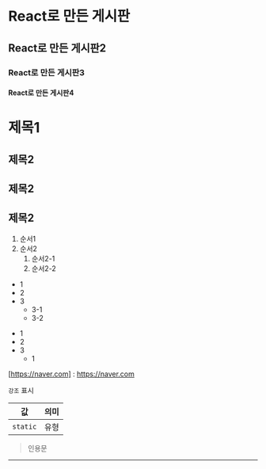 # React로 만든 게시판
## React로 만든 게시판2
### React로 만든 게시판3
#### React로 만든 게시판4

제목1
======
제목2
-
제목2
--
제목2
---


1. 순서1
2. 순서2
    1. 순서2-1
    2. 순서2-2

- 1
- 2
- 3
    - 3-1
    - 3-2

+ 1
+ 2
+ 3
    + 1


[https://naver.com]
: https://naver.com


`강조` 표시


|값|의미|
|---|---|
|`static`| 유형|


> 인용문

---